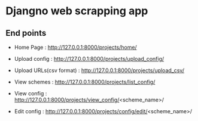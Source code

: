 # Djangno web scrapping app

## End points
- Home Page : http://127.0.0.1:8000/projects/home/

- Upload config : http://127.0.0.1:8000/projects/upload_config/

- Upload URLs(csv format) : http://127.0.0.1:8000/projects/upload_csv/

- View schemes : http://127.0.0.1:8000/projects/list_config/

- View config : http://127.0.0.1:8000/projects/view_config/<scheme_name>/

- Edit config : http://127.0.0.1:8000/projects/config/edit/<scheme_name>/
